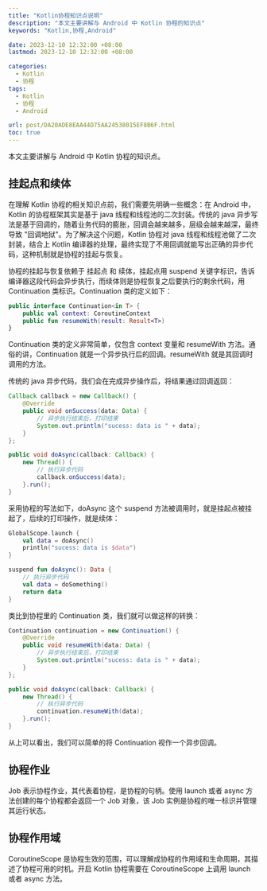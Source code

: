 ```yaml
---
title: "Kotlin协程知识点说明"
description: "本文主要讲解与 Android 中 Kotlin 协程的知识点"
keywords: "Kotlin,协程,Android"

date: 2023-12-10 12:32:00 +08:00
lastmod: 2023-12-10 12:32:00 +08:00

categories:
  - Kotlin
  - 协程
tags:
  - Kotlin
  - 协程
  - Android

url: post/DA20ADE8EAA44D75AA24538015EF8B6F.html
toc: true
---
```


本文主要讲解与 Android 中 Kotlin 协程的知识点。

<!--More-->

## 挂起点和续体

在理解 Kotlin 协程的相关知识点前，我们需要先明确一些概念：在 Android 中，Kotlin 的协程框架其实是基于 java 线程和线程池的二次封装。传统的 java 异步写法是基于回调的，随着业务代码的膨胀，回调会越来越多，层级会越来越深，最终导致 "回调地狱"。为了解决这个问题，Kotlin 协程对 java 线程和线程池做了二次封装，结合上 Kotlin 编译器的处理，最终实现了不用回调就能写出正确的异步代码，这种机制就是协程的挂起与恢复。

协程的挂起与恢复依赖于 挂起点 和 续体，挂起点用 suspend 关键字标识，告诉编译器这段代码会异步执行，而续体则是协程恢复之后要执行的剩余代码，用 Continuation 类标识。Continuation 类的定义如下：

```kotlin
public interface Continuation<in T> {
    public val context: CoroutineContext
    public fun resumeWith(result: Result<T>)
}
```

Continuation 类的定义非常简单，仅包含 context 变量和 resumeWith 方法。通俗的讲，Continuation 就是一个异步执行后的回调。resumeWith 就是其回调时调用的方法。

传统的 java 异步代码，我们会在完成异步操作后，将结果通过回调返回：

```java
Callback callback = new Callback() {
    @Override
    public void onSuccess(data: Data) {
        // 异步执行结束后，打印结果
        System.out.println("sucess: data is " + data);
    }
};

public void doAsync(callback: Callback) {
    new Thread() {
        // 执行异步代码
        callback.onSuccess(data);
    }.run();
}
```

采用协程的写法如下，doAsync 这个 suspend 方法被调用时，就是挂起点被挂起了，后续的打印操作，就是续体：

```kotlin
GlobalScope.launch {
    val data = doAsync()
    println("sucess: data is $data")
}

suspend fun doAsync(): Data {
    // 执行异步代码
    val data = doSomething()
    return data
}
```

类比到协程里的 Continuation 类，我们就可以做这样的转换：

```java
Continuation continuation = new Continuation() {
    @Override
    public void resumeWith(data: Data) {
        // 异步执行结束后，打印结果
        System.out.println("sucess: data is " + data);
    }
};

public void doAsync(callback: Callback) {
    new Thread() {
        // 执行异步代码
        continuation.resumeWith(data);
    }.run();
}
```

从上可以看出，我们可以简单的将 Continuation 视作一个异步回调。

## 协程作业

Job 表示协程作业，其代表着协程，是协程的句柄。使用 launch 或者 async 方法创建的每个协程都会返回一个 Job 对象，该 Job 实例是协程的唯一标识并管理其运行状态。

## 协程作用域

CoroutineScope 是协程生效的范围，可以理解成协程的作用域和生命周期，其描述了协程可用的时机。开启 Kotlin 协程需要在 CoroutineScope 上调用 launch 或者 async 方法。

